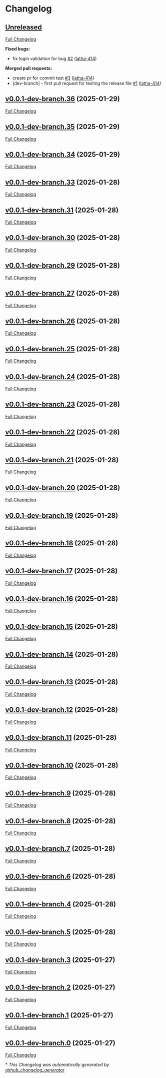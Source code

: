 # Changelog

## [Unreleased](https://github.com/latha-414/jenkins-project/tree/HEAD)

[Full Changelog](https://github.com/latha-414/jenkins-project/compare/v0.0.1-dev-branch.36...HEAD)

**Fixed bugs:**

- fix login validation for bug [\#2](https://github.com/latha-414/jenkins-project/pull/2) ([latha-414](https://github.com/latha-414))

**Merged pull requests:**

- create pr for commit test [\#3](https://github.com/latha-414/jenkins-project/pull/3) ([latha-414](https://github.com/latha-414))
- \[dev-branch\] - first pull request for testing the release file [\#1](https://github.com/latha-414/jenkins-project/pull/1) ([latha-414](https://github.com/latha-414))

## [v0.0.1-dev-branch.36](https://github.com/latha-414/jenkins-project/tree/v0.0.1-dev-branch.36) (2025-01-29)

[Full Changelog](https://github.com/latha-414/jenkins-project/compare/v0.0.1-dev-branch.35...v0.0.1-dev-branch.36)

## [v0.0.1-dev-branch.35](https://github.com/latha-414/jenkins-project/tree/v0.0.1-dev-branch.35) (2025-01-29)

[Full Changelog](https://github.com/latha-414/jenkins-project/compare/v0.0.1-dev-branch.34...v0.0.1-dev-branch.35)

## [v0.0.1-dev-branch.34](https://github.com/latha-414/jenkins-project/tree/v0.0.1-dev-branch.34) (2025-01-29)

[Full Changelog](https://github.com/latha-414/jenkins-project/compare/v0.0.1-dev-branch.33...v0.0.1-dev-branch.34)

## [v0.0.1-dev-branch.33](https://github.com/latha-414/jenkins-project/tree/v0.0.1-dev-branch.33) (2025-01-28)

[Full Changelog](https://github.com/latha-414/jenkins-project/compare/v0.0.1-dev-branch.31...v0.0.1-dev-branch.33)

## [v0.0.1-dev-branch.31](https://github.com/latha-414/jenkins-project/tree/v0.0.1-dev-branch.31) (2025-01-28)

[Full Changelog](https://github.com/latha-414/jenkins-project/compare/v0.0.1-dev-branch.30...v0.0.1-dev-branch.31)

## [v0.0.1-dev-branch.30](https://github.com/latha-414/jenkins-project/tree/v0.0.1-dev-branch.30) (2025-01-28)

[Full Changelog](https://github.com/latha-414/jenkins-project/compare/v0.0.1-dev-branch.29...v0.0.1-dev-branch.30)

## [v0.0.1-dev-branch.29](https://github.com/latha-414/jenkins-project/tree/v0.0.1-dev-branch.29) (2025-01-28)

[Full Changelog](https://github.com/latha-414/jenkins-project/compare/v0.0.1-dev-branch.27...v0.0.1-dev-branch.29)

## [v0.0.1-dev-branch.27](https://github.com/latha-414/jenkins-project/tree/v0.0.1-dev-branch.27) (2025-01-28)

[Full Changelog](https://github.com/latha-414/jenkins-project/compare/v0.0.1-dev-branch.26...v0.0.1-dev-branch.27)

## [v0.0.1-dev-branch.26](https://github.com/latha-414/jenkins-project/tree/v0.0.1-dev-branch.26) (2025-01-28)

[Full Changelog](https://github.com/latha-414/jenkins-project/compare/v0.0.1-dev-branch.25...v0.0.1-dev-branch.26)

## [v0.0.1-dev-branch.25](https://github.com/latha-414/jenkins-project/tree/v0.0.1-dev-branch.25) (2025-01-28)

[Full Changelog](https://github.com/latha-414/jenkins-project/compare/v0.0.1-dev-branch.24...v0.0.1-dev-branch.25)

## [v0.0.1-dev-branch.24](https://github.com/latha-414/jenkins-project/tree/v0.0.1-dev-branch.24) (2025-01-28)

[Full Changelog](https://github.com/latha-414/jenkins-project/compare/v0.0.1-dev-branch.23...v0.0.1-dev-branch.24)

## [v0.0.1-dev-branch.23](https://github.com/latha-414/jenkins-project/tree/v0.0.1-dev-branch.23) (2025-01-28)

[Full Changelog](https://github.com/latha-414/jenkins-project/compare/v0.0.1-dev-branch.22...v0.0.1-dev-branch.23)

## [v0.0.1-dev-branch.22](https://github.com/latha-414/jenkins-project/tree/v0.0.1-dev-branch.22) (2025-01-28)

[Full Changelog](https://github.com/latha-414/jenkins-project/compare/v0.0.1-dev-branch.21...v0.0.1-dev-branch.22)

## [v0.0.1-dev-branch.21](https://github.com/latha-414/jenkins-project/tree/v0.0.1-dev-branch.21) (2025-01-28)

[Full Changelog](https://github.com/latha-414/jenkins-project/compare/v0.0.1-dev-branch.20...v0.0.1-dev-branch.21)

## [v0.0.1-dev-branch.20](https://github.com/latha-414/jenkins-project/tree/v0.0.1-dev-branch.20) (2025-01-28)

[Full Changelog](https://github.com/latha-414/jenkins-project/compare/v0.0.1-dev-branch.19...v0.0.1-dev-branch.20)

## [v0.0.1-dev-branch.19](https://github.com/latha-414/jenkins-project/tree/v0.0.1-dev-branch.19) (2025-01-28)

[Full Changelog](https://github.com/latha-414/jenkins-project/compare/v0.0.1-dev-branch.18...v0.0.1-dev-branch.19)

## [v0.0.1-dev-branch.18](https://github.com/latha-414/jenkins-project/tree/v0.0.1-dev-branch.18) (2025-01-28)

[Full Changelog](https://github.com/latha-414/jenkins-project/compare/v0.0.1-dev-branch.17...v0.0.1-dev-branch.18)

## [v0.0.1-dev-branch.17](https://github.com/latha-414/jenkins-project/tree/v0.0.1-dev-branch.17) (2025-01-28)

[Full Changelog](https://github.com/latha-414/jenkins-project/compare/v0.0.1-dev-branch.16...v0.0.1-dev-branch.17)

## [v0.0.1-dev-branch.16](https://github.com/latha-414/jenkins-project/tree/v0.0.1-dev-branch.16) (2025-01-28)

[Full Changelog](https://github.com/latha-414/jenkins-project/compare/v0.0.1-dev-branch.15...v0.0.1-dev-branch.16)

## [v0.0.1-dev-branch.15](https://github.com/latha-414/jenkins-project/tree/v0.0.1-dev-branch.15) (2025-01-28)

[Full Changelog](https://github.com/latha-414/jenkins-project/compare/v0.0.1-dev-branch.14...v0.0.1-dev-branch.15)

## [v0.0.1-dev-branch.14](https://github.com/latha-414/jenkins-project/tree/v0.0.1-dev-branch.14) (2025-01-28)

[Full Changelog](https://github.com/latha-414/jenkins-project/compare/v0.0.1-dev-branch.13...v0.0.1-dev-branch.14)

## [v0.0.1-dev-branch.13](https://github.com/latha-414/jenkins-project/tree/v0.0.1-dev-branch.13) (2025-01-28)

[Full Changelog](https://github.com/latha-414/jenkins-project/compare/v0.0.1-dev-branch.12...v0.0.1-dev-branch.13)

## [v0.0.1-dev-branch.12](https://github.com/latha-414/jenkins-project/tree/v0.0.1-dev-branch.12) (2025-01-28)

[Full Changelog](https://github.com/latha-414/jenkins-project/compare/v0.0.1-dev-branch.11...v0.0.1-dev-branch.12)

## [v0.0.1-dev-branch.11](https://github.com/latha-414/jenkins-project/tree/v0.0.1-dev-branch.11) (2025-01-28)

[Full Changelog](https://github.com/latha-414/jenkins-project/compare/v0.0.1-dev-branch.10...v0.0.1-dev-branch.11)

## [v0.0.1-dev-branch.10](https://github.com/latha-414/jenkins-project/tree/v0.0.1-dev-branch.10) (2025-01-28)

[Full Changelog](https://github.com/latha-414/jenkins-project/compare/v0.0.1-dev-branch.9...v0.0.1-dev-branch.10)

## [v0.0.1-dev-branch.9](https://github.com/latha-414/jenkins-project/tree/v0.0.1-dev-branch.9) (2025-01-28)

[Full Changelog](https://github.com/latha-414/jenkins-project/compare/v0.0.1-dev-branch.8...v0.0.1-dev-branch.9)

## [v0.0.1-dev-branch.8](https://github.com/latha-414/jenkins-project/tree/v0.0.1-dev-branch.8) (2025-01-28)

[Full Changelog](https://github.com/latha-414/jenkins-project/compare/v0.0.1-dev-branch.7...v0.0.1-dev-branch.8)

## [v0.0.1-dev-branch.7](https://github.com/latha-414/jenkins-project/tree/v0.0.1-dev-branch.7) (2025-01-28)

[Full Changelog](https://github.com/latha-414/jenkins-project/compare/v0.0.1-dev-branch.6...v0.0.1-dev-branch.7)

## [v0.0.1-dev-branch.6](https://github.com/latha-414/jenkins-project/tree/v0.0.1-dev-branch.6) (2025-01-28)

[Full Changelog](https://github.com/latha-414/jenkins-project/compare/v0.0.1-dev-branch.4...v0.0.1-dev-branch.6)

## [v0.0.1-dev-branch.4](https://github.com/latha-414/jenkins-project/tree/v0.0.1-dev-branch.4) (2025-01-28)

[Full Changelog](https://github.com/latha-414/jenkins-project/compare/v0.0.1-dev-branch.5...v0.0.1-dev-branch.4)

## [v0.0.1-dev-branch.5](https://github.com/latha-414/jenkins-project/tree/v0.0.1-dev-branch.5) (2025-01-28)

[Full Changelog](https://github.com/latha-414/jenkins-project/compare/v0.0.1-dev-branch.3...v0.0.1-dev-branch.5)

## [v0.0.1-dev-branch.3](https://github.com/latha-414/jenkins-project/tree/v0.0.1-dev-branch.3) (2025-01-27)

[Full Changelog](https://github.com/latha-414/jenkins-project/compare/v0.0.1-dev-branch.2...v0.0.1-dev-branch.3)

## [v0.0.1-dev-branch.2](https://github.com/latha-414/jenkins-project/tree/v0.0.1-dev-branch.2) (2025-01-27)

[Full Changelog](https://github.com/latha-414/jenkins-project/compare/v0.0.1-dev-branch.1...v0.0.1-dev-branch.2)

## [v0.0.1-dev-branch.1](https://github.com/latha-414/jenkins-project/tree/v0.0.1-dev-branch.1) (2025-01-27)

[Full Changelog](https://github.com/latha-414/jenkins-project/compare/v0.0.1-dev-branch.0...v0.0.1-dev-branch.1)

## [v0.0.1-dev-branch.0](https://github.com/latha-414/jenkins-project/tree/v0.0.1-dev-branch.0) (2025-01-27)

[Full Changelog](https://github.com/latha-414/jenkins-project/compare/35340cb0bde90ad72379fc2401574d4eb1c83de6...v0.0.1-dev-branch.0)



\* *This Changelog was automatically generated by [github_changelog_generator](https://github.com/github-changelog-generator/github-changelog-generator)*
